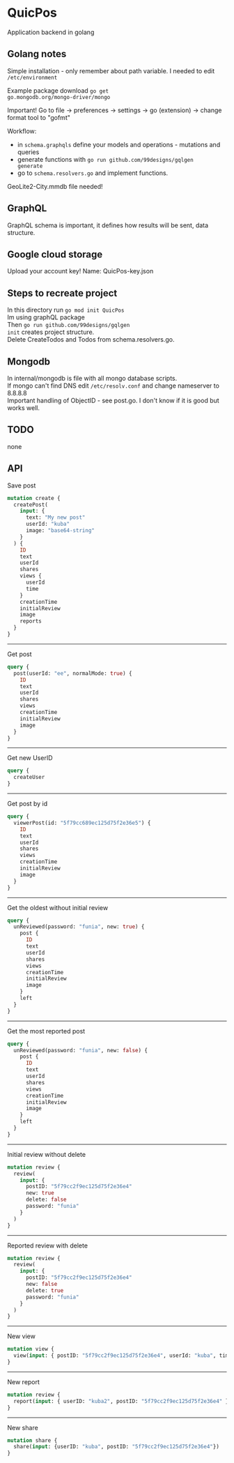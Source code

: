 # QuicPos
Application backend in golang


## Golang notes
Simple installation - only remember about path variable. I needed to edit <code>/etc/environment</code>

Example package download <code>go get go.mongodb.org/mongo-driver/mongo</code>

Important! Go to file -> preferences -> settings -> go (extension) -> change format tool to "gofmt"

Workflow:
- in <code>schema.graphqls</code> define your models and operations - mutations and queries
- generate functions with <code>go run github.com/99designs/gqlgen generate</code>
- go to <code>schema.resolvers.go</code> and implement functions.

GeoLite2-City.mmdb file needed!

## GraphQL
GraphQL schema is important, it defines how results will be sent, data structure.

## Google cloud storage
Upload your account key! Name: QuicPos-key.json

## Steps to recreate project
In this directory run <code>go mod init QuicPos</code><br>
Im using graphQL package <br>
Then <code>go run github.com/99designs/gqlgen init</code> creates project structure.<br>
Delete CreateTodos and Todos from schema.resolvers.go.

## Mongodb
In internal/mongodb is file with all mongo database scripts. <br>
If mongo can't find DNS edit <code>/etc/resolv.conf</code> and change nameserver to 8.8.8.8 <br>
Important handling of ObjectID - see post.go. I don't know if it is good but works well.

## TODO
none

## API
Save post
```graphql
mutation create {
  createPost(
    input: {
      text: "My new post"
      userId: "kuba"
      image: "base64-string"
    }
  ) {
    ID
    text
    userId
    shares
    views {
      userId
      time
    }
    creationTime
    initialReview
    image
    reports
  }
}
```

---
Get post
```graphql
query {
  post(userId: "ee", normalMode: true) {
    ID
    text
    userId
    shares
    views
    creationTime
    initialReview
    image
  }
}
```

---
Get new UserID
```graphql
query {
  createUser
}
```

---
Get post by id
```graphql
query {
  viewerPost(id: "5f79cc689ec125d75f2e36e5") {
    ID
    text
    userId
    shares
    views
    creationTime
    initialReview
    image
  }
}
```
---
Get the oldest without initial review
```graphql
query {
  unReviewed(password: "funia", new: true) {
    post {
      ID
      text
      userId
      shares
      views
      creationTime
      initialReview
      image
    }
    left
  }
}
```

---
Get the most reported post
```graphql
query {
  unReviewed(password: "funia", new: false) {
    post {
      ID
      text
      userId
      shares
      views
      creationTime
      initialReview
      image
    }
    left
  }
}
```

---
Initial review without delete
```graphql
mutation review {
  review(
    input: {
      postID: "5f79cc2f9ec125d75f2e36e4"
      new: true
      delete: false
      password: "funia"
    }
  )
}
```


---
Reported review with delete
```graphql
mutation review {
  review(
    input: {
      postID: "5f79cc2f9ec125d75f2e36e4"
      new: false
      delete: true
      password: "funia"
    }
  )
}
```


---
New view
```graphql
mutation view {
  view(input: { postID: "5f79cc2f9ec125d75f2e36e4", userId: "kuba", time: 1.0, deviceDetails: "iPhone" })
}

```


---
New report
```graphql
mutation review {
  report(input: { userID: "kuba2", postID: "5f79cc2f9ec125d75f2e36e4" })
}

```


---
New share
```graphql
mutation share {
  share(input: {userID: "kuba", postID: "5f79cc2f9ec125d75f2e36e4"})
}
```